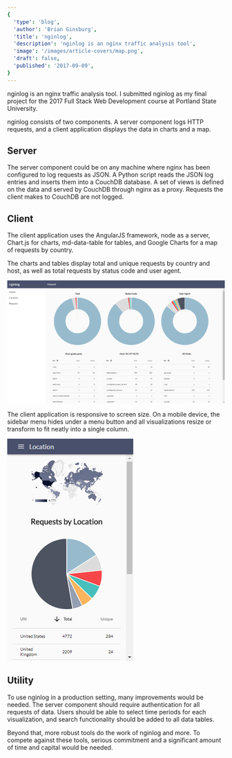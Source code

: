 ```yaml
---
{
  'type': 'blog',
  'author': 'Brian Ginsburg',
  'title': 'nginlog',
  'description': 'nginlog is an nginx traffic analysis tool',
  'image': '/images/article-covers/map.png',
  'draft': false,
  'published': '2017-09-09',
}
---
```


nginlog is an nginx traffic analysis tool. I submitted nginlog as my final project for the 2017
Full Stack Web Development course at Portland State University.

nginlog consists of two components. A server component logs HTTP requests, and a
client application displays the data in charts and a map.

## Server

The server component could be on any machine where nginx has been configured to log
requests as JSON. A Python script reads the JSON log entries and inserts them
into a CouchDB database. A set of views is defined on the data and served by
CouchDB through nginx as a proxy. Requests the client makes to CouchDB are not
logged.

## Client

The client application uses the AngularJS framework, node as a server, Chart.js
for charts, md-data-table for tables, and Google Charts for a map of requests by
country.

The charts and tables display total and unique requests by country and host, as
well as total requests by status code and user agent.

![nginlog Donut Charts](/images/blog/donuts.png)

The client application is responsive to screen size. On a mobile device, the
sidebar menu hides under a menu button and all visualizations resize or
transform to fit neatly into a single column.

![nginlog Responsive View](/images/blog/responsive.png)

## Utility

To use nginlog in a production setting, many improvements would be needed. The
server component should require authentication for all requests of data. Users
should be able to select time periods for each visualization, and search
functionality should be added to all data tables.

Beyond that, more robust tools do the work of nginlog and more. To compete
against these tools, serious commitment and a significant amount of time and
capital would be needed.
